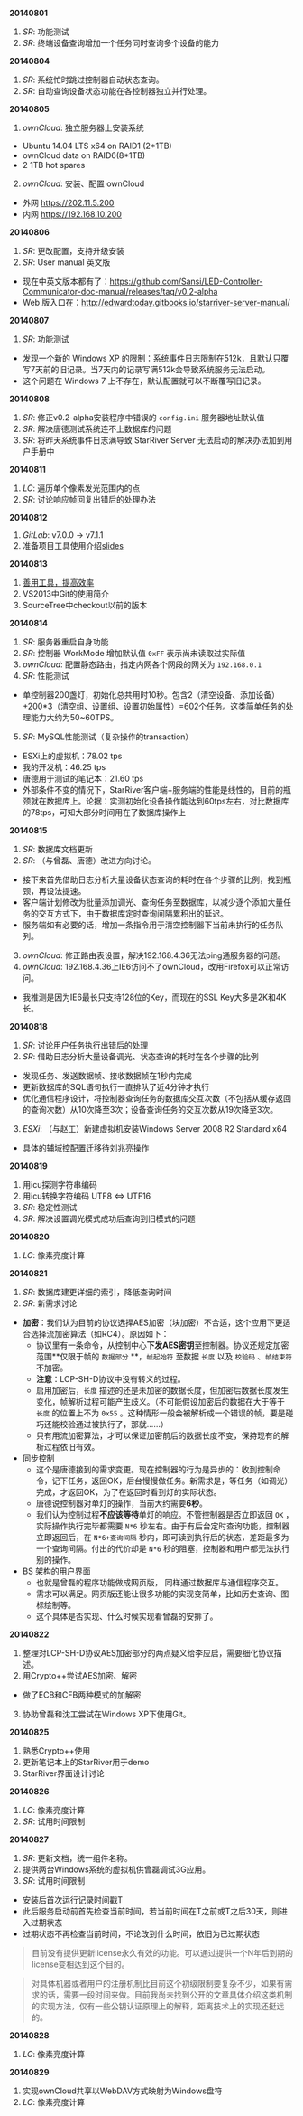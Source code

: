 **20140801**

1. *SR*: 功能测试
2. *SR*: 终端设备查询增加一个任务同时查询多个设备的能力

**20140804**

1. *SR*: 系统忙时跳过控制器自动状态查询。
2. *SR*: 自动查询设备状态功能在各控制器独立并行处理。

**20140805**

1. *ownCloud*: 独立服务器上安装系统
  - Ubuntu 14.04 LTS x64 on RAID1 (2*1TB)
  - ownCloud data on RAID6(8*1TB)
  - 2 1TB hot spares
2. *ownCloud*: 安装、配置 ownCloud
  - 外网 https://202.11.5.200
  - 内网 https://192.168.10.200

**20140806**

1. *SR*: 更改配置，支持升级安装
2. *SR*: User manual 英文版
  - 现在中英文版本都有了：https://github.com/Sansi/LED-Controller-Communicator-doc-manual/releases/tag/v0.2-alpha
  - Web 版入口在：http://edwardtoday.gitbooks.io/starriver-server-manual/

**20140807**

1. *SR*: 功能测试
  - 发现一个新的 Windows XP 的限制：系统事件日志限制在512k，且默认只覆写7天前的旧记录。当7天内的记录写满512k会导致系统服务无法启动。
  - 这个问题在 Windows 7 上不存在，默认配置就可以不断覆写旧记录。

**20140808**

1. *SR*: 修正v0.2-alpha安装程序中错误的 `config.ini` 服务器地址默认值
2. *SR*: 解决唐德测试系统连不上数据库的问题
3. *SR*: 将昨天系统事件日志满导致 StarRiver Server 无法启动的解决办法加到用户手册中

**20140811**

1. *LC*: 遍历单个像素发光范围内的点
2. *SR*: 讨论响应帧回复出错后的处理办法

**20140812**

1. *GitLab*: v7.0.0 -> v7.1.1
2. 准备项目工具使用介绍[slides](http://www.qingpei.me/talks/project-tools/)

**20140813**

1. [善用工具，提高效率](http://www.qingpei.me/talks/project-tools/)
2. VS2013中Git的使用简介
3. SourceTree中checkout以前的版本

**20140814**

1. *SR*: 服务器重启自身功能
2. *SR*: 控制器 WorkMode 增加默认值 `0xFF` 表示尚未读取过实际值
3. *ownCloud*: 配置静态路由，指定内网各个网段的网关为 `192.168.0.1`
4. *SR*: 性能测试
  - 单控制器200盏灯，初始化总共用时10秒。包含2（清空设备、添加设备）+200*3（清空组、设置组、设置初始属性）=602个任务。这类简单任务的处理能力大约为50~60TPS。
5. *SR*: MySQL性能测试（复杂操作的transaction）
  - ESXi上的虚拟机：78.02 tps
  - 我的开发机：46.25 tps
  - 唐德用于测试的笔记本：21.60 tps
  - 外部条件不变的情况下，StarRiver客户端+服务端的性能是线性的，目前的瓶颈就在数据库上。论据：实测初始化设备操作能达到60tps左右，对比数据库的78tps，可知大部分时间用在了数据库操作上

**20140815**

1. *SR*: 数据库文档更新
2. *SR*: （与曾磊、唐德）改进方向讨论。
  - 接下来首先借助日志分析大量设备状态查询的耗时在各个步骤的比例，找到瓶颈，再设法提速。
  - 客户端计划修改为批量添加调光、查询任务至数据库，以减少逐个添加大量任务的交互方式下，由于数据库定时查询间隔累积出的延迟。
  - 服务端如有必要的话，增加一条指令用于清空控制器下当前未执行的任务队列。
3. *ownCloud*: 修正路由表设置，解决192.168.4.36无法ping通服务器的问题。
4. *ownCloud*: 192.168.4.36上IE6访问不了ownCloud，改用Firefox可以正常访问。
  - 我推测是因为IE6最长只支持128位的Key，而现在的SSL Key大多是2K和4K长。

**20140818**

1. *SR*: 讨论用户任务执行出错后的处理
2. *SR*: 借助日志分析大量设备调光、状态查询的耗时在各个步骤的比例
  - 发现任务、发送数据帧、接收数据帧在1秒内完成
  - 更新数据库的SQL语句执行一直排队了近4分钟才执行
  - 优化通信程序设计，将控制器查询任务的数据库交互次数（不包括从缓存返回的查询次数）从10次降至3次；设备查询任务的交互次数从19次降至3次。
3. *ESXi*: （与赵工）新建虚拟机安装Windows Server 2008 R2 Standard x64
  - 具体的辅域控配置迁移待刘兆亮操作

**20140819**

1. 用icu探测字符串编码
2. 用icu转换字符编码 UTF8 <=> UTF16
3. *SR*: 稳定性测试
4. *SR*: 解决设置调光模式成功后查询到旧模式的问题

**20140820**

1. *LC*: 像素亮度计算

**20140821**

1. *SR*: 数据库建更详细的索引，降低查询时间
2. *SR*: 新需求讨论
  - **加密**：我们认为目前的协议选择AES加密（块加密）不合适，这个应用下更适合选择流加密算法（如RC4）。原因如下：
    * 协议里有一条命令，从控制中心**下发AES密钥**至控制器。协议还规定加密范围**仅限于帧的 `数据部分` **，`帧起始符` 至数据 `长度` 以及 `校验码` 、`帧结束符` 不加密。
    * **注意**：LCP-SH-D协议中没有转义的过程。
    * 启用加密后，`长度` 描述的还是未加密的数据长度，但加密后数据长度发生变化，帧解析过程可能产生歧义。（不可能假设加密后的数据在大于等于 `长度` 的位置上不为 `0x55` 。这种情形一般会被解析成一个错误的帧，要是碰巧还能校验通过被执行了，那就……）
    * 只有用流加密算法，才可以保证加密前后的数据长度不变，保持现有的解析过程依旧有效。
  - 同步控制
    * 这个是唐德接到的需求变更。现在控制器的行为是异步的：收到控制命令，记下任务，返回OK，后台慢慢做任务。新需求是，等任务（如调光）完成，才返回OK，为了在返回时看到灯的实际状态。
    * 唐德说控制器对单灯的操作，当前大约需要**6秒**。
    * 我们认为控制过程**不应该等待**单灯的响应。不管控制器是否立即返回 `OK` ，实际操作执行完毕都需要 `N*6` 秒左右。由于有后台定时查询功能，控制器立即返回后，在 `N*6+查询间隔` 秒内，即可读到执行后的状态，差距最多为一个查询间隔。付出的代价却是 `N*6` 秒的阻塞，控制器和用户都无法执行别的操作。
  - BS 架构的用户界面
    * 也就是曾磊的程序功能做成网页版， 同样通过数据库与通信程序交互。
    * 需求可以满足。网页版还能让很多功能的实现变简单，比如历史查询、图标绘制等。
    * 这个具体是否实现、什么时候实现看曾磊的安排了。

**20140822**

1. 整理对LCP-SH-D协议AES加密部分的两点疑义给李应启，需要细化协议描述。
2. 用Crypto++尝试AES加密、解密
  - 做了ECB和CFB两种模式的加解密
3. 协助曾磊和沈工尝试在Windows XP下使用Git。

**20140825**

1. 熟悉Crypto++使用
2. 更新笔记本上的StarRiver用于demo
3. StarRiver界面设计讨论

**20140826**

1. *LC*: 像素亮度计算
2. *SR*: 试用时间限制

**20140827**

1. *SR*: 更新文档，统一组件名称。
2. 提供两台Windows系统的虚拟机供曾磊调试3G应用。
3. *SR*: 试用时间限制
  - 安装后首次运行记录时间戳T
  - 此后服务启动前首先检查当前时间，若当前时间在T之前或T之后30天，则进入过期状态
  - 过期状态不再检查当前时间，不论改到什么时间，依旧为已过期状态

> 目前没有提供更新license永久有效的功能。可以通过提供一个N年后到期的license变相达到这个目的。

> 对具体机器或者用户的注册机制比目前这个初级限制要复杂不少，如果有需求的话，需要一段时间来做。目前我尚未找到公开的文章具体介绍这类机制的实现方法，仅有一些公钥认证原理上的解释，距离技术上的实现还挺远的。

**20140828**

1. *LC*: 像素亮度计算

**20140829**

1. 实现ownCloud共享以WebDAV方式映射为Windows盘符
2. *LC*: 像素亮度计算
